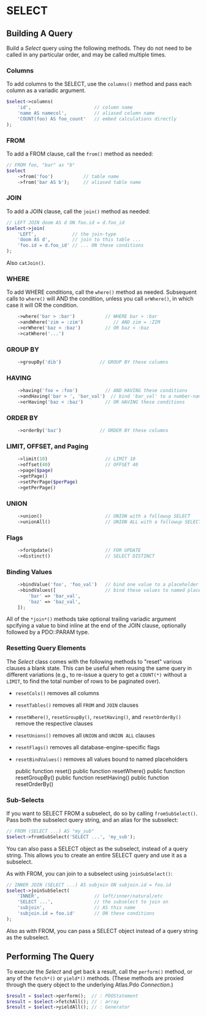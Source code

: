 # SELECT

## Building A Query

Build a _Select_ query using the following methods. They do not need to
be called in any particular order, and may be called multiple times.

### Columns

To add columns to the SELECT, use the `columns()` method and pass each
column as a variadic argument.

```php
$select->columns(
    'id',                       // column name
    'name AS namecol',          // aliased column name
    'COUNT(foo) AS foo_count'   // embed calculations directly
);
```

### FROM

To add a FROM clause, call the `from()` method as needed:

```php
// FROM foo, "bar" as "b"
$select
    ->from('foo')           // table name
    ->from('bar AS b');     // aliased table name
```


### JOIN

To add a JOIN clause, call the `join()` method as needed:

```php
// LEFT JOIN doom AS d ON foo.id = d.foo_id
$select->join(
    'LEFT',             // the join-type
    'doom AS d',        // join to this table ...
    'foo.id = d.foo_id' // ... ON these conditions
);
```

Also `catJoin()`.


### WHERE

To add WHERE conditions, call the `where()` method as needed. Subsequent calls to
`where()` will AND the condition, unless you call `orWhere()`, in which case it
will OR the condition.

```php
    ->where('bar > :bar')           // WHERE bar > :bar
    ->andWhere('zim = :zim')           // AND zim = :ZIM
    ->orWhere('baz < :baz')         // OR baz < :baz
    ->catWhere('...')
```


### GROUP BY

```php
    ->groupBy('dib')              // GROUP BY these columns
```

### HAVING

```php
    ->having('foo = :foo')          // AND HAVING these conditions
    ->andHaving('bar > ', 'bar_val')  // bind 'bar_val' to a number-named placeholder
    ->orHaving('baz < :baz')        // OR HAVING these conditions
```


### ORDER BY

```php
    ->orderBy('baz')              // ORDER BY these columns
```

### LIMIT, OFFSET, and Paging

```php
    ->limit(10)                     // LIMIT 10
    ->offset(40)                    // OFFSET 40
    ->page($page)
    ->getPage()
    ->setPerPage($perPage)
    ->getPerPage()
```

### UNION

```php
    ->union()                       // UNION with a followup SELECT
    ->unionAll()                    // UNION ALL with a followup SELECT
```

### Flags

```php
    ->forUpdate()                   // FOR UPDATE
    ->distinct()                    // SELECT DISTINCT
```

### Binding Values

```php
    ->bindValue('foo', 'foo_val')   // bind one value to a placeholder
    ->bindValues([                  // bind these values to named placeholders
        'bar' => 'bar_val',
        'baz' => 'baz_val',
    ]);
```

All of the `*join*()` methods take optional trailing variadic argument
spcifying a value to bind inline at the end of the JOIN clause, optionally
followed by a PDO::PARAM type.


### Resetting Query Elements

The _Select_ class comes with the following methods to "reset" various clauses
a blank state. This can be useful when reusing the same query in different
variations (e.g., to re-issue a query to get a `COUNT(*)` without a `LIMIT`, to
find the total number of rows to be paginated over).

- `resetCols()` removes all columns
- `resetTables()` removes all `FROM` and `JOIN` clauses
- `resetWhere()`, `resetGroupBy()`, `resetHaving()`, and `resetOrderBy()`
  remove the respective clauses
- `resetUnions()` removes all `UNION` and `UNION ALL` clauses
- `resetFlags()` removes all database-engine-specific flags
- `resetBindValues()` removes all values bound to named placeholders

    public function reset()
    public function resetWhere()
    public function resetGroupBy()
    public function resetHaving()
    public function resetOrderBy()

### Sub-Selects

If you want to SELECT FROM a subselect, do so by calling `fromSubSelect()`.
Pass both the subselect query string, and an alias for the subselect:

```php
// FROM (SELECT ...) AS "my_sub"
$select->fromSubSelect('SELECT ...', 'my_sub');
```

You can also pass a SELECT object as the subselect, instead of a query string.
This allows you to create an entire SELECT query and use it as a subselect.

As with FROM, you can join to a subselect using `joinSubSelect()`:

```php
// INNER JOIN (SELECT ...) AS subjoin ON subjoin.id = foo.id
$select->joinSubSelect(
    'INNER',                    // left/inner/natural/etc
    'SELECT ...',               // the subselect to join on
    'subjoin',                  // AS this name
    'subjoin.id = foo.id'       // ON these conditions
);
```

Also as with FROM, you can pass a SELECT object instead of a query string as the
subselect.

## Performing The Query

To execute the _Select_ and get back a result, call the `perform()` method, or
any of the `fetch*()` or `yield*()` methods. (These methods are proxied through
the query object to the underlying Atlas.Pdo _Connection_.)

```php
$result = $select->perform();  // : PDOStatement
$result = $select->fetchAll(); // : array
$result = $select->yieldAll(); // : Generator
```
